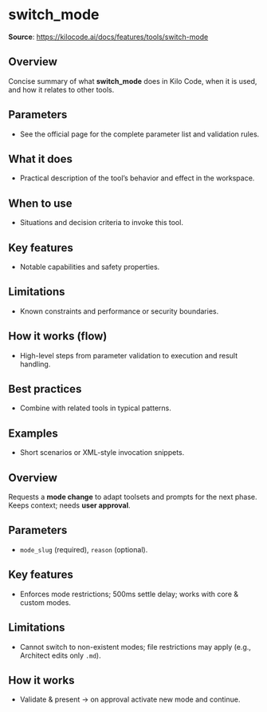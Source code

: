 # switch_mode

**Source**: https://kilocode.ai/docs/features/tools/switch-mode

## Overview
Concise summary of what **switch_mode** does in Kilo Code, when it is used, and how it relates to other tools.

## Parameters
- See the official page for the complete parameter list and validation rules.

## What it does
- Practical description of the tool’s behavior and effect in the workspace.

## When to use
- Situations and decision criteria to invoke this tool.

## Key features
- Notable capabilities and safety properties.

## Limitations
- Known constraints and performance or security boundaries.

## How it works (flow)
- High-level steps from parameter validation to execution and result handling.

## Best practices
- Combine with related tools in typical patterns.

## Examples
- Short scenarios or XML-style invocation snippets.

## Overview
Requests a **mode change** to adapt toolsets and prompts for the next phase. Keeps context; needs **user approval**.

## Parameters
- `mode_slug` (required), `reason` (optional).

## Key features
- Enforces mode restrictions; 500ms settle delay; works with core & custom modes.

## Limitations
- Cannot switch to non-existent modes; file restrictions may apply (e.g., Architect edits only `.md`).

## How it works
- Validate & present → on approval activate new mode and continue.
